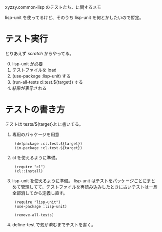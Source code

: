 xyzzy.common-lisp のテストたち、に関するメモ

lisp-unit を使ってるけど、そのうち lisp-unit を何とかしたいので暫定。

テスト実行
==========
とりあえず *scratch* からやってる。

0. lisp-unit が必要
1. テストファイルを load
2. (use-package :lisp-unit) する
3. (run-all-tests cl.test.${target}) する
4. 結果が表示される


テストの書き方
==============
テストは tests/${target}.lt に書いてる。

1. 専用のパッケージを用意

        (defpackage :cl.test.${target})
        (in-package :cl.test.${target})

2. cl を使えるように準備。

        (require "cl")
        (cl::install)

3. lisp-unit を使えるように準備。
   lisp-unit はテストをパッケージごとにまとめて管理してて、テストファイルを再読み込みしたときに古いテストは一旦全部消してから定義し直す。
    
        (require "lisp-unit")
        (use-package :lisp-unit)
        
        (remove-all-tests)

4. define-test で気が済むまでテストを書く。


